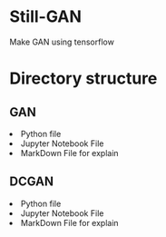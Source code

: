 # Still-GAN
Make GAN using tensorflow
# Directory structure

<h2>GAN</h2>

<li>Python file</li>
<li>Jupyter Notebook File</li>
<li>MarkDown File for explain</li>

<h2>DCGAN</h2>

<li>Python file</li>
<li>Jupyter Notebook File</li>
<li>MarkDown File for explain</li>

</h2>